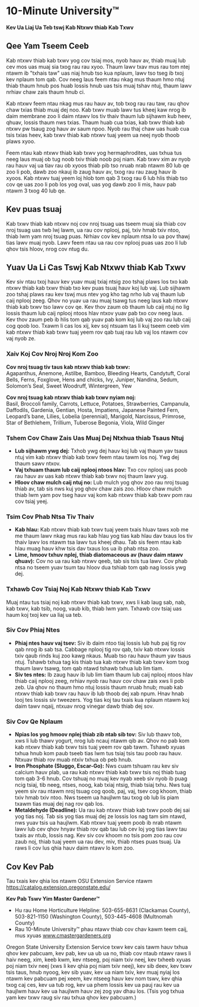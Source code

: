 # 10-Minute University™  
**Kev Ua Liaj Ua Teb tswj Kab Ntxwv thiab Kab Txwv**  

## Qee Yam Tseem Ceeb  
Kab ntxwv thiab kab txwv yog cov tsiaj mos, nyob hauv av, thiab muaj lub cev mos uas muaj sia txog rau rau xyoo. Thaum lawv txav mus rau tom ntej ntawm ib "txhais taw" uas niaj hnub tso kua nplaum, lawv tso tseg ib txoj kev nplaum tom qab. Cov neeg laus feem ntau nkag mus thaum hmo ntuj thiab thaum hnub pos huab lossis hnub uas tsis muaj tshav ntuj, thaum lawv nrhiav chaw zais thaum hnub ci.  

Kab ntxwv feem ntau nkag mus rau hauv av, tob txog rau rau taw, rau qhov chaw txias thiab muaj dej noo. Kab txwv muab lawv tus kheej kaw nrog ib daim membrane zoo li daim ntawv los tiv thaiv thaum lub sijhawm kub heev, qhuav, lossis thaum nws txias. Thaum huab cua txias, kab txwv thiab kab ntxwv pw tsaug zog hauv av saum npoo. Nyob rau thaj chaw uas huab cua tsis txias heev, kab txwv thiab kab ntxwv tuaj yeem ua neej nyob thoob plaws xyoo.  

Feem ntau kab ntxwv thiab kab txwv yog hermaphrodites, uas txhua tus neeg laus muaj ob tug noob txiv thiab noob poj niam. Kab txwv xim av nyob rau hauv vaj ua tiav rau ob xyoos thiab pib tso nruab nrab ntawm 80 lub qe zoo li pob, dawb zoo nkauj ib zaug hauv av, txog rau rau zaug hauv ib xyoos. Kab ntxwv tuaj yeem loj hlob tom qab 3 txog rau 6 lub hlis thiab tso cov qe uas zoo li pob los yog oval, uas yog dawb zoo li mis, hauv pab ntawm 3 txog 40 lub qe.  

## Kev puas tsuaj  
Kab txwv thiab kab ntxwv noj cov nroj tsuag uas tseem muaj sia thiab cov nroj tsuag uas twb lwj lawm, ua rau cov nplooj, paj, txiv hmab txiv ntoo, thiab lwm yam nroj tsuag puas. Nrhiav cov kev nplaum ntsa lo ua pov thawj tias lawv muaj nyob. Lawv feem ntau ua rau cov nplooj puas uas zoo li lub qhov tsis hloov, nrog cov ntug du.  

## Yuav Ua Li Cas Tswj Kab Ntxwv thiab Kab Txwv  
Kev siv ntau txoj hauv kev yuav muaj txiaj ntsig zoo tshaj plaws los txo kab ntxwv thiab kab txwv thiab txo kev puas tsuaj hauv koj lub vaj. Lub sijhawm zoo tshaj plaws rau kev tswj mus ntev yog kho tag nrho lub vaj thaum lub caij nplooj zeeg. Qhov no yuav ua rau muaj tsawg tus neeg laus kab ntxwv thiab kab txwv tso lawv cov qe. Kev thov zaum ob thaum lub caij ntuj no lig lossis thaum lub caij nplooj ntoos hlav ntxov yuav pab txo cov neeg laus. Kev thov zaum peb ib hlis tom qab yuav pab kom koj lub vaj zoo rau lub caij cog qoob loo. Txawm li cas los xij, kev soj ntsuam tas li kuj tseem ceeb vim kab ntxwv thiab kab txwv tuaj yeem rov qab tuaj rau lub vaj los ntawm cov vaj nyob ze.  

### Xaiv Koj Cov Nroj Nroj Kom Zoo  
**Cov nroj tsuag tiv taus kab ntxwv thiab kab txwv:**  
Agapanthus, Anemone, Astilbe, Bamboo, Bleeding Hearts, Candytuft, Coral Bells, Ferns, Foxglove, Hens and chicks, Ivy, Juniper, Nandina, Sedum, Solomon’s Seal, Sweet Woodruff, Wintergreen, Yew  

**Cov nroj tsuag kab ntxwv thiab kab txwv nyiam noj:**  
Basil, Broccoli family, Carrots, Lettuce, Potatoes, Strawberries, Campanula, Daffodils, Gardenia, Gentian, Hosta, Impatiens, Japanese Painted Fern, Leopard’s bane, Lilies, Lobelia (perennial), Marigold, Narcissus, Primrose, Star of Bethlehem, Trillium, Tuberose Begonia, Viola, Wild Ginger  

### Tshem Cov Chaw Zais Uas Muaj Dej Ntxhua thiab Tsaus Ntuj  
- **Lub sijhawm ywg dej:** Txhob ywg dej hauv koj lub vaj thaum yav tsaus ntuj vim kab ntxwv thiab kab txwv feem ntau tawm los noj. Ywg dej thaum sawv ntxov.  
- **Vaj txhuam thaum lub caij nplooj ntoos hlav:** Txo cov nplooj uas poob rau hauv av uas kab ntxwv thiab kab txwv noj thaum lawv yug.  
- **Hloov chaw mulch caij ntuj no:** Lub mulch yog qhov zoo rau nroj tsuag thiab av, tab sis nws kuj yog qhov chaw zais zoo. Hloov chaw mulch thiab lwm yam pov tseg hauv vaj kom kab ntxwv thiab kab txwv pom rau cov tsiaj yeej.  

### Tsim Cov Phab Ntsa Tiv Thaiv  
- **Kab hlau:** Kab ntxwv thiab kab txwv tuaj yeem txais hluav taws xob me me thaum lawv nkag mus rau kab hlau yog tias kab hlau dav txaus los tiv thaiv lawv los ntawm tsa lawv tus kheej dhau. Tab sis feem ntau kab hlau muag hauv khw tsis dav txaus los ua ib phab ntsa zoo.  
- **Lime, hmoov txhuv nplej, thiab diatomaceous av (hauv daim ntawv qhuav):** Cov no ua rau kab ntxwv qeeb, tab sis tsis tua lawv. Cov phab ntsa no tseem yuav tsum tau hloov dua tshiab tom qab nag lossis ywg dej.  

### Txhawb Cov Tsiaj Noj Kab Ntxwv thiab Kab Txwv  
Muaj ntau tus tsiaj noj kab ntxwv thiab kab txwv, xws li kab laug sab, nab, kab txwv, kab tsib, noog, vaub kib, thiab lwm yam. Txhawb cov tsiaj uas haum koj txoj kev ua liaj ua teb.  

### Siv Cov Phiaj Ntes  
- **Phiaj ntes hauv vaj tsev:** Siv ib daim ntoo tiaj lossis lub hub paj tig rov qab nrog ib sab tsa. Cabbage nplooj tig rov qab, txiv kab ntxwv lossis txiv qaub rinds kuj zoo kawg nkaus. Muab tso rau hauv thaum yav tsaus ntuj. Tshawb txhua tag kis thiab tua kab ntxwv thiab kab txwv kom txog thaum lawv tsawg, tom qab ntawd tshawb txhua lub lim tiam.  
- **Siv tes ntes:** Ib zaug hauv ib lub lim tiam thaum lub caij nplooj ntoos hlav thiab caij nplooj zeeg, nrhiav nyob rau hauv cov chaw zais xws li pob zeb. Ua qhov no thaum hmo ntuj lossis thaum nruab hnub; muab kab ntxwv thiab kab txwv rau hauv ib lub thoob dej xab npum. Hnav hnab looj tes lossis siv tweezers. Yog tias koj tau txais kua nplaum ntawm koj daim tawv nqaij, ntxuav nrog vinegar dawb thiab dej sov.  

### Siv Cov Qe Nplaum  
- **Npias los yog hmoov nplej thiab zib ntab sib tov:** Siv lub thawv tob, xws li lub thawv yogurt, nrog lub ncauj ntawm qib av. Qhov no pab kom kab ntxwv thiab kab txwv tsis tuaj yeem rov qab tawm. Tshawb xyuas txhua hnub kom paub tseeb tias lwm tus tsiaj tsis tau poob rau hauv. Ntxuav thiab rov muab ntxiv txhua ob peb hnub.  
- **Iron Phosphate (Sluggo, Escar-Go):** Nws cuam tshuam rau kev siv calcium hauv plab, ua rau kab ntxwv thiab kab txwv tsis noj thiab tuag tom qab 3-6 hnub. Cov tshuaj no muaj kev nyab xeeb siv nyob ib puag ncig tsiaj, tib neeg, ntses, noog, kab txiaj ntsig, thiab tsiaj txhu. Nws tuaj yeem siv rau ntawm nroj tsuag cog qoob, paj, vaj, tsev cog khoom, thiab txiv hmab txiv ntoo. Nws tseem ua haujlwm tau txog ob lub lis piam txawm tias muaj dej nag rov qab los.  
- **Metaldehyde (Deadline):** Ua rau kab ntxwv thiab kab txwv poob dej sai yog tias noj. Tab sis yog tias muaj dej ze lossis los nag tam sim ntawd, nws yuav tsis ua haujlwm. Kab ntxwv tuaj yeem poob ib nrab ntawm lawv lub cev qhov hnyav thiab rov qab tau lub cev loj yog tias lawv tau txais av ntub, lossis nag. Kev siv cov khoom no tsis pom zoo rau cov zaub noj, thiab tuaj yeem ua rau dev, miv, thiab ntses puas tsuaj. Ua raws li cov lus qhia hauv daim ntawv lo kom zoo.  

## Cov Kev Pab  
Tau txais kev qhia los ntawm OSU Extension Service ntawm https://catalog.extension.oregonstate.edu/  

**Kev Pab Tswv Yim Master Gardener™**  
- Hu rau Home Horticulture Helpline: 503-655-8631 (Clackamas County), 503-821-1150 (Washington County), 503-445-4608 (Multnomah County)  
- Rau 10-Minute University™ phau ntawv thiab cov chav kawm teem caij, mus xyuas www.cmastergardeners.org  

Oregon State University Extension Service txwv kev cais tawm hauv txhua qhov kev pabcuam, kev pab, kev ua ub ua no, thiab cov ntaub ntawv raws li haiv neeg, xim, keeb kwm, kev ntseeg, poj niam txiv neej, kev txheeb xyuas poj niam txiv neej (xws li kev qhia poj niam txiv neej), kev sib deev, kev txwv tsis taus, hnub nyoog, kev sib yuav, kev ua niam txiv, kev muaj nyiaj los ntawm kev pabcuam pej xeem, kev ntseeg hauv kev nom tswv, kev qhia txog caj ces, kev ua tub rog, kev ua phem lossis kev ua pauj rau kev ua haujlwm hauv kev ua haujlwm hauv zej zog yav dhau los. (Tsis yog txhua yam kev txwv raug siv rau txhua qhov kev pabcuam.)